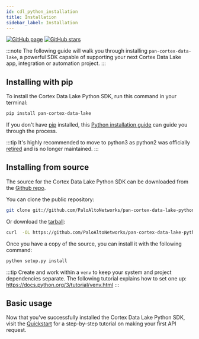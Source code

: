 ```yaml
---
id: cdl_python_installation
title: Installation
sidebar_label: Installation
---
```


[![GitHub page](https://img.shields.io/badge/GitHub-Repo-brightgreen?style=for-the-badge&logo=github)](https://github.com/PaloAltoNetworks/pan-cortex-data-lake-python) [![GitHub stars](https://img.shields.io/github/stars/PaloAltoNetworks/pan-cortex-data-lake-python?style=for-the-badge)](https://github.com/PaloAltoNetworks/pan-cortex-data-lake-python)

:::note
The following guide will walk you through installing `pan-cortex-data-lake`, a powerful SDK capable of supporting your next Cortex Data Lake app, integration or automation project.
:::

## Installing with pip

To install the Cortex Data Lake Python SDK, run this command in
your terminal:

```bash
pip install pan-cortex-data-lake
```

If you don't have [pip](https://pip.pypa.io) installed, this [Python
installation
guide](http://docs.python-guide.org/en/latest/starting/installation/)
can guide you through the process.

:::tip
It's highly recommended to move to python3 as python2 was officially [retired](https://pythonclock.org/) and is no longer maintained.
:::

## Installing from source

The source for the Cortex Data Lake Python SDK can be downloaded from the [Github repo](https://github.com/PaloAltoNetworks/pan-cortex-data-lake-python).

You can clone the public repository:

```bash
git clone git://github.com/PaloAltoNetworks/pan-cortex-data-lake-python
```

Or download the [tarball](https://github.com/PaloAltoNetworks/pancloud/tarball/master):

```bash
curl  -OL https://github.com/PaloAltoNetworks/pan-cortex-data-lake-python/tarball/master
```

Once you have a copy of the source, you can install it with the following command:

```bash
python setup.py install
```

:::tip
Create and work within a `venv` to keep your system and project dependencies separate. The following tutorial explains how to set one up: https://docs.python.org/3/tutorial/venv.html
:::

## Basic usage

Now that you've successfully installed the Cortex Data Lake Python SDK, visit the [Quickstart](/docs/develop/quickstart) for a step-by-step tutorial on making your first API request.
